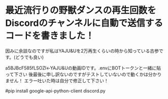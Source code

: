 # 最近流行りの野獣ダンスの再生回数をDiscordのチャンネルに自動で送信するコードを書きました！
因みに余談なのですが私はYAJU&Uを2万再生くらいの時から知っている古参です。(どうでも良い)

a5BJBcF585fLSOZl←YAJU&Uの動画IDです。.envにBOTトークンと一緒に貼って下さい
後最後に申し訳ないのですがテストしていないので動くかは分かりません！
エラー吐いた時は自分で修正して下さい！

#pip install google-api-python-client discord.py